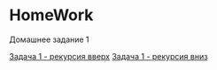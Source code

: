 # HomeWork
Домашнее задание 1

[Задача 1  - рекурсия вверх](https://github.com/YarRebrov/HomeWork/blob/master/number_one.py)
[Задача 1  - рекурсия вниз](https://github.com/YarRebrov/HomeWork/blob/master/number_one_2.py)
